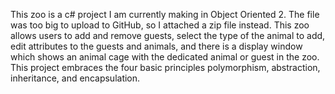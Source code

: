 This zoo is a c# project I am currently making in Object Oriented 2. The file was too big to upload to GitHub, so I attached a zip file instead.
This zoo allows users to add and remove guests, select the type of the animal to add, edit attributes to the guests and animals,
and there is a display window which shows an animal cage with the dedicated animal or guest in the zoo. This project
embraces the four basic principles polymorphism, abstraction, inheritance, and encapsulation. 
